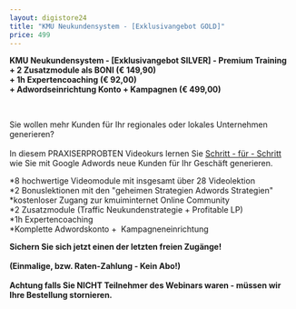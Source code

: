 ```yaml
---
layout: digistore24
title: "KMU Neukundensystem - [Exklusivangebot GOLD]"
price: 499
---
```

<p><strong>KMU Neukundensystem - [Exklusivangebot SILVER] -&#xA0;Premium Training<br>+ 2 Zusatzmodule als BONI (&#x20AC; 149,90)<br>+ 1h Expertencoaching (&#x20AC; 92,00)<br>+ Adwordseinrichtung Konto + Kampagnen (&#x20AC; 499,00)</strong></p>
<p>&#xA0;</p>
<p>Sie wollen mehr Kunden f&#xFC;r Ihr regionales oder lokales Unternehmen generieren?<br><br>In diesem PRAXISERPROBTEN Videokurs lernen Sie <span style="text-decoration:underline;">Schritt - f&#xFC;r - Schritt</span> wie Sie mit Google Adwords neue Kunden f&#xFC;r Ihr Gesch&#xE4;ft generieren.</p>
<p>*8 hochwertige Videomodule mit insgesamt &#xFC;ber 28 Videolektion<br>*2 Bonuslektionen mit den &quot;geheimen Strategien Adwords Strategien&quot;<br>*kostenloser Zugang zur kmuiminternet Online Community<br>*2 Zusatzmodule (Traffic Neukundenstrategie + Profitable LP)<br>*1h Expertencoaching<br>*Komplette Adwordskonto + &#xA0;Kampagneneinrichtung</p>
<p><strong>Sichern Sie sich jetzt einen der letzten freien Zug&#xE4;nge!<br><br>(Einmalige, bzw. Raten-Zahlung - Kein Abo!)<br><br>Achtung falls Sie NICHT&#xA0;Teilnehmer des Webinars waren - m&#xFC;ssen wir Ihre Bestellung stornieren.</strong></p>
<p>&#xA0;</p>
<p>&#xA0;</p>